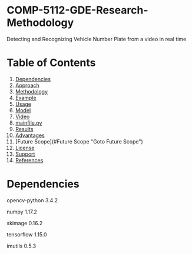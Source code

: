 # COMP-5112-GDE-Research-Methodology

Detecting and Recognizing Vehicle Number Plate from a video in real time

# Table of Contents

1) [Dependencies](#Dependencies "Goto Dependencies1")
2) [Approach](#Approach "Goto Approach")
3) [Methodology](#Methodology "Goto Methodology")
4) [Example](#Example "Goto Example")
5) [Usage](#Usage "Goto Usage")
6) [Model](#Model "Goto Model")
7) [Video](#Video "Goto Video")
8) [mainfile.py](#mainfile.py "Goto mainfile.py")
9) [Results](#Results "Goto Results")
10) [Advantages](#Advantages "Goto Advantages")
11) [Future Scope](#Future Scope "Goto Future Scope")
12) [License](#License "Goto License")
13) [Support](#Support "Goto Support")
14) [References](#Referencese "Goto References")


# Dependencies
opencv-python 3.4.2

numpy 1.17.2

skimage 0.16.2

tensorflow 1.15.0

imutils 0.5.3


